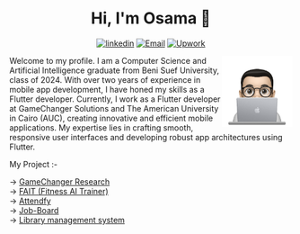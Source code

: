 <h1 align="center">Hi, I'm Osama 👋</h1>
<p align="center">
    <a href="https://www.linkedin.com/in/0sama-m0" target="_blank"><img src="https://img.shields.io/badge/linkedin-%230177B5?style=flat&logo=linkedin&logoColor=white" alt="linkedin"/></a>
    <a href="mailto:osamamhmed3332@gmail.com" target="_blank"><img src="https://img.shields.io/badge/-Gmail-c14438?style=flat-square&logo=Gmail&logoColor=white" alt="Email"></a>
    <a href="https://www.upwork.com/freelancers/~01945d3f516a574489?mp_source=share" target="_blank"><img src="https://img.shields.io/badge/UpWork-6FDA44?style=for-the-badge&logo=Upwork&logoColor=white" alt="Upwork"></a>
  </p>
  
  <img src="https://github.com/OsamaMohammed3332/OsamaMohammed3332/blob/main/profile.png" align="right" width="25%"/>

<p>Welcome to my profile. I am a Computer Science and Artificial Intelligence graduate from Beni Suef University, class of 2024. With over two years of experience in mobile app development, I have honed my skills as a Flutter developer. Currently, I work as a Flutter developer at GameChanger Solutions and The American University in Cairo (AUC), creating innovative and efficient mobile applications. My expertise lies in crafting smooth, responsive user interfaces and developing robust app architectures using Flutter.</p>
<p>My Project :-</p>
  -> <a href="https://osamamohammed3332.github.io/My-Portfolio/?project=9" target="_blank">GameChanger Research</a>
  <br>
  -> <a href="https://osamamohammed3332.github.io/My-Portfolio/?project=6" target="_blank">FAIT (Fitness AI Trainer)</a>
  <br>
  -> <a href="https://osamamohammed3332.github.io/My-Portfolio/?project=5" target="_blank">Attendfy</a>
  <br>
  -> <a href="https://osamamohammed3332.github.io/My-Portfolio/?project=1" target="_blank">Job-Board</a>
  <br>
  -> <a href="https://osamamohammed3332.github.io/My-Portfolio/?project=0" target="_blank">Library management system</a>
  

